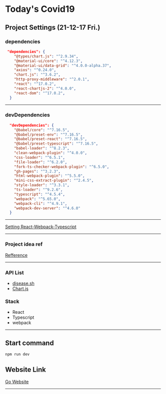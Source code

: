 # Today's Covid19

## Project Settings (21-12-17 Fri.)  

### dependencies  

```json
 "dependencies": {
    "@types/chart.js": "^2.9.34",
    "@material-ui/core": "^4.12.3",
    "@material-ui/data-grid": "^4.0.0-alpha.37",
    "axios": "^0.24.0",
    "chart.js": "^3.6.2",
    "http-proxy-middleware": "^2.0.1",
    "react": "^17.0.2",
    "react-chartjs-2": "^4.0.0",
    "react-dom": "^17.0.2",
  }
```

<hr />

### devDependencies

```json
  "devDependencies": {
    "@babel/core": "^7.16.5",
    "@babel/preset-env": "^7.16.5",
    "@babel/preset-react": "^7.16.5",
    "@babel/preset-typescript": "^7.16.5",
    "babel-loader": "^8.2.3",
    "clean-webpack-plugin": "^4.0.0",
    "css-loader": "^6.5.1",
    "file-loader": "^6.2.0",
    "fork-ts-checker-webpack-plugin": "^6.5.0",
    "gh-pages": "^3.2.3",
    "html-webpack-plugin": "^5.5.0",
    "mini-css-extract-plugin": "^2.4.5",
    "style-loader": "^3.3.1",
    "ts-loader": "^9.2.6",
    "typescript": "^4.5.4",
    "webpack": "^5.65.0",
    "webpack-cli": "^4.9.1",
    "webpack-dev-server": "^4.6.0"
  }
```

<hr />

<a href="https://eungbin.github.io/javascript/webpack/">Setting React-Webpack-Typescript</a>

<hr />

### Project idea ref
<a href="https://velog.io/@lucid/Today-Corona-%EB%82%B4%EA%B0%80-%EB%B3%B4%EB%A0%A4%EA%B3%A0-%EB%A7%8C%EB%93%A0-%EC%BD%94%EB%A1%9C%EB%82%98-%EC%83%81%ED%99%A9%ED%8C%90">Refference</a>

<hr />

### API List

- <a href="https://disease.sh/">disease.sh</a>
- <a href="https://www.chartjs.org/docs/latest/">Chart.js</a>

### Stack
- React
- Typescript
- webpack

<hr />

## Start command

```bash
npm run dev
```

## Website Link

<a href="http://eungbin.github.io/Covid19/">Go Website</a>

<hr />
